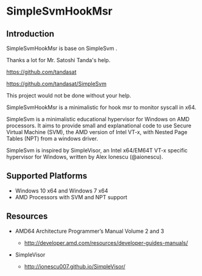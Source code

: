 SimpleSvmHookMsr
==========

Introduction
-------------

SimpleSvmHookMsr  is base on SimpleSvm .  

 Thanks a lot for Mr. Satoshi Tanda's help.

https://github.com/tandasat

https://github.com/tandasat/SimpleSvm

This project would not be done without your help.



SimpleSvmHookMsr  is a minimalistic for hook msr to monitor syscall in x64.



SimpleSvm is a minimalistic educational hypervisor for Windows on AMD processors.
It aims to provide small and explanational code to use Secure Virtual Machine (SVM),
the AMD version of Intel VT-x, with Nested Page Tables (NPT) from a windows driver.

SimpleSvm is inspired by SimpleVisor, an Intel x64/EM64T VT-x specific hypervisor
for Windows, written by Alex Ionescu (@aionescu).


Supported Platforms
----------------------
- Windows 10 x64 and Windows 7 x64
- AMD Processors with SVM and NPT support


Resources
-------------------
- AMD64 Architecture Programmer’s Manual Volume 2 and 3
  - http://developer.amd.com/resources/developer-guides-manuals/

- SimpleVisor
  - http://ionescu007.github.io/SimpleVisor/
